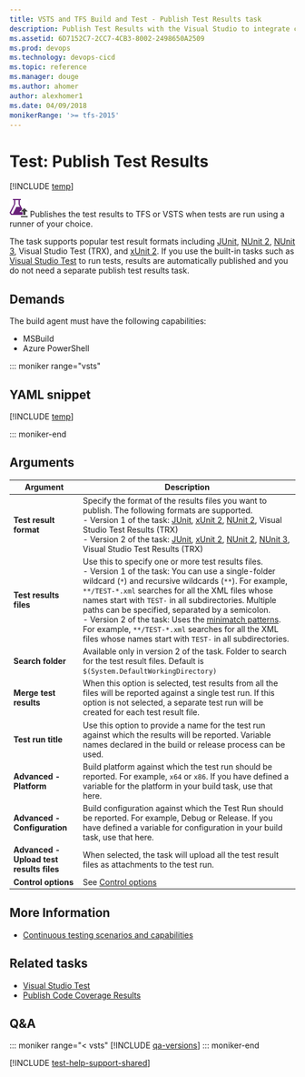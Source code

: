 ```yaml
---
title: VSTS and TFS Build and Test - Publish Test Results task
description: Publish Test Results with the Visual Studio to integrate cloud-based load tests into your build and release pipelines 
ms.assetid: 6D7152C7-2CC7-4CB3-8002-2498650A2509
ms.prod: devops
ms.technology: devops-cicd
ms.topic: reference
ms.manager: douge
ms.author: ahomer
author: alexhomer1
ms.date: 04/09/2018
monikerRange: '>= tfs-2015'
---
```


# Test: Publish Test Results

[!INCLUDE [temp](../../_shared/version-tfs-2015-rtm.md)]

![icon](_img/publish-test-results-icon.png)
Publishes the test results to TFS or VSTS when tests are run
using a runner of your choice.

The task supports popular test result formats
including [JUnit](https://github.com/windyroad/JUnit-Schema/blob/master/JUnit.xsd),
[NUnit 2](http://nunit.org/documentation/), [NUnit 3](https://github.com/nunit/docs/wiki/Test-Result-XML-Format),
Visual Studio Test (TRX), and
[xUnit 2](https://xunit.github.io/docs/format-xml-v2.html). 
If you use the built-in tasks such as
[Visual Studio Test](https://github.com/Microsoft/vsts-tasks/blob/master/Tasks/VsTest/README.md)
to run tests, results are automatically published and you do not need a separate publish test results task.  

## Demands

The build agent must have the following capabilities:

* MSBuild
* Azure PowerShell

::: moniker range="vsts"

## YAML snippet

[!INCLUDE [temp](../_shared/yaml/PublishTestResults.2.md)]

::: moniker-end

## Arguments 

| Argument | Description |
| -------- | ----------- |
| **Test result format** | Specify the format of the results files you want to publish. The following formats are supported.<br /> - Version 1 of the task: [JUnit](https://github.com/windyroad/JUnit-Schema/blob/master/JUnit.xsd), [xUnit 2](https://xunit.github.io/docs/format-xml-v2.html), [NUnit 2](http://nunit.org/documentation/), Visual Studio Test Results (TRX)<br />- Version 2 of the task: [JUnit](https://github.com/windyroad/JUnit-Schema/blob/master/JUnit.xsd), [xUnit 2](https://xunit.github.io/docs/format-xml-v2.html), [NUnit 2](http://nunit.org/documentation/), [NUnit 3](https://github.com/nunit/docs/wiki/Test-Result-XML-Format), Visual Studio Test Results (TRX) |
| **Test results files** | Use this to specify one or more test results files.<br />- Version 1 of the task: You can use a single-folder wildcard (`*`) and recursive wildcards (`**`). For example, `**/TEST-*.xml` searches for all the XML files whose names start with `TEST-` in all subdirectories. Multiple paths can be specified, separated by a semicolon.<br />- Version 2 of the task: Uses the [minimatch patterns](../file-matching-patterns.md). For example, `**/TEST-*.xml` searches for all the XML files whose names start with `TEST-` in all subdirectories. |
| **Search folder** | Available only in version 2 of the task. Folder to search for the test result files. Default is `$(System.DefaultWorkingDirectory)` |
| **Merge test results** | When this option is selected, test results from all the files will be reported against a single test run. If this option is not selected, a separate test run will be created for each test result file. |
| **Test run title** | Use this option to provide a name for the test run against which the results will be reported. Variable names declared in the build or release process can be used. |
| **Advanced - Platform** | Build platform against which the test run should be reported. For example, `x64` or `x86`. If you have defined a variable for the platform in your build task, use that here. |
| **Advanced - Configuration** | Build configuration against which the Test Run should be reported. For example, Debug or Release. If you have defined a variable for configuration in your build task, use that here. |
| **Advanced - Upload test results files** | When selected, the task will upload all the test result files as attachments to the test run. |
| **Control options** | See [Control options](../../process/tasks.md#controloptions) |

## More Information

* [Continuous testing scenarios and capabilities](../../test/index.md)

## Related tasks

* [Visual Studio Test](https://github.com/Microsoft/vsts-tasks/blob/master/Tasks/VsTest/README.md)  
* [Publish Code Coverage Results](publish-code-coverage-results.md)

## Q&A
<!-- BEGINSECTION class="md-qanda" -->

::: moniker range="< vsts"
[!INCLUDE [qa-versions](../../_shared/qa-versions.md)]
::: moniker-end

<!-- ENDSECTION -->

[!INCLUDE [test-help-support-shared](../../_shared/test-help-support-shared.md)]
